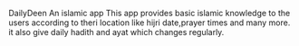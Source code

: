 DailyDeen An islamic app
This app provides basic islamic knowledge to the users according to theri location like hijri date,prayer times and many more.
it also give daily hadith and ayat which changes regularly.
